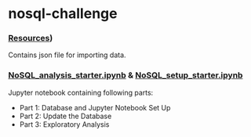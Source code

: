 # nosql-challenge
### [Resources](https://github.com/spencerjauslander/nosql-challenge/tree/main/Resources))
Contains json file for importing data.
### [NoSQL_analysis_starter.ipynb](https://github.com/spencerjauslander/nosql-challenge/blob/main/NoSQL_analysis_starter.ipynb) & [NoSQL_setup_starter.ipynb](https://github.com/spencerjauslander/nosql-challenge/blob/main/NoSQL_setup_starter.ipynb)
Jupyter notebook containing following parts:
- Part 1: Database and Jupyter Notebook Set Up
- Part 2: Update the Database
- Part 3: Exploratory Analysis

